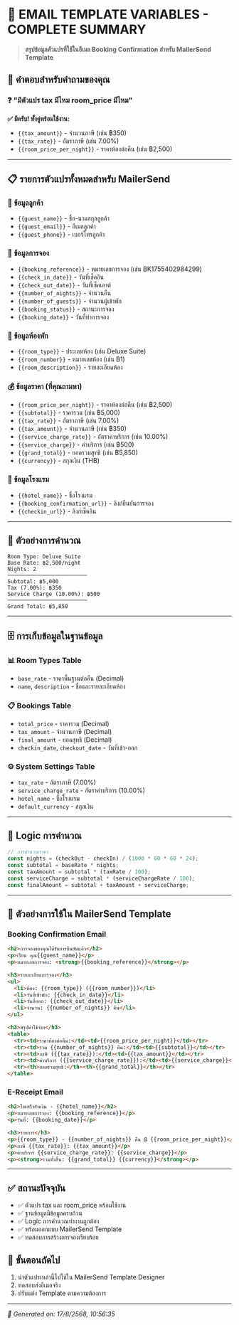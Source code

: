 # 📧 EMAIL TEMPLATE VARIABLES - COMPLETE SUMMARY

> **สรุปข้อมูลตัวแปรที่ใช้ในอีเมล Booking Confirmation สำหรับ MailerSend Template**

## 🎯 คำตอบสำหรับคำถามของคุณ

### ❓ "มีตัวแปร tax มีไหม room_price มีไหม"
**✅ มีครับ! ทั้งคู่พร้อมใช้งาน:**

- `{{tax_amount}}` - จำนวนภาษี (เช่น ฿350)
- `{{tax_rate}}` - อัตราภาษี (เช่น 7.00%)
- `{{room_price_per_night}}` - ราคาห้องต่อคืน (เช่น ฿2,500)

---

## 📋 รายการตัวแปรทั้งหมดสำหรับ MailerSend

### 👤 ข้อมูลลูกค้า
- `{{guest_name}}` - ชื่อ-นามสกุลลูกค้า
- `{{guest_email}}` - อีเมลลูกค้า  
- `{{guest_phone}}` - เบอร์โทรลูกค้า

### 📅 ข้อมูลการจอง
- `{{booking_reference}}` - หมายเลขการจอง (เช่น BK1755402984299)
- `{{check_in_date}}` - วันที่เช็คอิน
- `{{check_out_date}}` - วันที่เช็คเอาต์
- `{{number_of_nights}}` - จำนวนคืน
- `{{number_of_guests}}` - จำนวนผู้เข้าพัก
- `{{booking_status}}` - สถานะการจอง
- `{{booking_date}}` - วันที่ทำการจอง

### 🏨 ข้อมูลห้องพัก
- `{{room_type}}` - ประเภทห้อง (เช่น Deluxe Suite)
- `{{room_number}}` - หมายเลขห้อง (เช่น B1)
- `{{room_description}}` - รายละเอียดห้อง

### 💰 ข้อมูลราคา (ที่คุณถามหา)
- `{{room_price_per_night}}` - ราคาห้องต่อคืน (เช่น ฿2,500)
- `{{subtotal}}` - ราคารวม (เช่น ฿5,000)
- `{{tax_rate}}` - อัตราภาษี (เช่น 7.00%)
- `{{tax_amount}}` - จำนวนภาษี (เช่น ฿350)
- `{{service_charge_rate}}` - อัตราค่าบริการ (เช่น 10.00%)
- `{{service_charge}}` - ค่าบริการ (เช่น ฿500)
- `{{grand_total}}` - ยอดรวมสุทธิ (เช่น ฿5,850)
- `{{currency}}` - สกุลเงิน (THB)

### 🏩 ข้อมูลโรงแรม
- `{{hotel_name}}` - ชื่อโรงแรม
- `{{booking_confirmation_url}}` - ลิงก์ยืนยันการจอง
- `{{checkin_url}}` - ลิงก์เช็คอิน

---

## 🧮 ตัวอย่างการคำนวณ

```
Room Type: Deluxe Suite
Base Rate: ฿2,500/night
Nights: 2
─────────────────────────
Subtotal: ฿5,000
Tax (7.00%): ฿350
Service Charge (10.00%): ฿500
─────────────────────────
Grand Total: ฿5,850
```

---

## 🗄️ การเก็บข้อมูลในฐานข้อมูล

### 📊 Room Types Table
- `base_rate` - ราคาพื้นฐานต่อคืน (Decimal)
- `name`, `description` - ชื่อและรายละเอียดห้อง

### 📋 Bookings Table  
- `total_price` - ราคารวม (Decimal)
- `tax_amount` - จำนวนภาษี (Decimal)
- `final_amount` - ยอดสุทธิ (Decimal)
- `checkin_date`, `checkout_date` - วันที่เข้า-ออก

### ⚙️ System Settings Table
- `tax_rate` - อัตราภาษี (7.00%)
- `service_charge_rate` - อัตราค่าบริการ (10.00%)
- `hotel_name` - ชื่อโรงแรม
- `default_currency` - สกุลเงิน

---

## 🚀 Logic การคำนวณ

```javascript
// การคำนวณราคา
const nights = (checkOut - checkIn) / (1000 * 60 * 60 * 24);
const subtotal = baseRate * nights;
const taxAmount = subtotal * (taxRate / 100);
const serviceCharge = subtotal * (serviceChargeRate / 100);
const finalAmount = subtotal + taxAmount + serviceCharge;
```

---

## 📧 ตัวอย่างการใช้ใน MailerSend Template

### Booking Confirmation Email
```html
<h2>การจองของคุณได้รับการยืนยันแล้ว</h2>
<p>เรียน คุณ{{guest_name}}</p>
<p>หมายเลขการจอง: <strong>{{booking_reference}}</strong></p>

<h3>รายละเอียดการจอง</h3>
<ul>
  <li>ห้อง: {{room_type}} ({{room_number}})</li>
  <li>วันที่เข้าพัก: {{check_in_date}}</li>
  <li>วันที่ออก: {{check_out_date}}</li>
  <li>จำนวน: {{number_of_nights}} คืน</li>
</ul>

<h3>สรุปค่าใช้จ่าย</h3>
<table>
  <tr><td>ราคาห้องต่อคืน:</td><td>{{room_price_per_night}}</td></tr>
  <tr><td>รวม {{number_of_nights}} คืน:</td><td>{{subtotal}}</td></tr>
  <tr><td>ภาษี ({{tax_rate}}):</td><td>{{tax_amount}}</td></tr>
  <tr><td>ค่าบริการ ({{service_charge_rate}}):</td><td>{{service_charge}}</td></tr>
  <tr><th>ยอดรวมสุทธิ:</th><th>{{grand_total}}</th></tr>
</table>
```

### E-Receipt Email
```html
<h2>ใบเสร็จรับเงิน - {{hotel_name}}</h2>
<p>หมายเลขการจอง: {{booking_reference}}</p>
<p>วันที่: {{booking_date}}</p>

<h3>รายการ</h3>
<p>{{room_type}} - {{number_of_nights}} คืน @ {{room_price_per_night}}</p>
<p>ภาษี {{tax_rate}}: {{tax_amount}}</p>
<p>ค่าบริการ {{service_charge_rate}}: {{service_charge}}</p>
<p><strong>รวมทั้งสิ้น: {{grand_total}} {{currency}}</strong></p>
```

---

## ✅ สถานะปัจจุบัน

- ✅ ตัวแปร tax และ room_price พร้อมใช้งาน
- ✅ ฐานข้อมูลมีข้อมูลครบถ้วน
- ✅ Logic การคำนวณทำงานถูกต้อง  
- ✅ พร้อมออกแบบ MailerSend Template
- ✅ ทดสอบการสร้างการจองเรียบร้อย

## 🎯 ขั้นตอนถัดไป

1. นำตัวแปรเหล่านี้ไปใช้ใน MailerSend Template Designer
2. ทดสอบส่งอีเมลจริง
3. ปรับแต่ง Template ตามความต้องการ

---

*📝 Generated on: 17/8/2568, 10:56:35*
